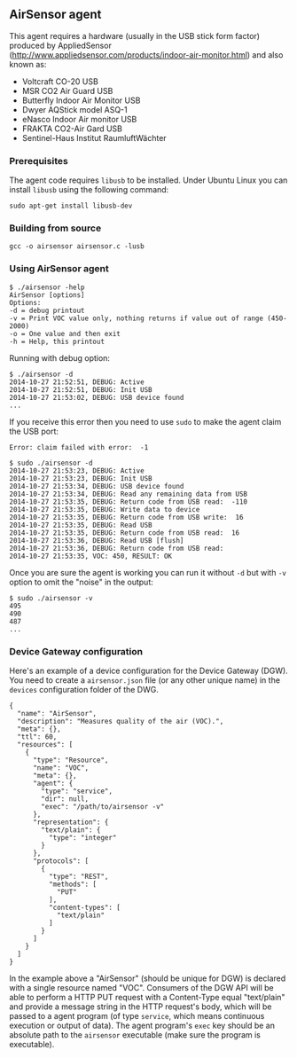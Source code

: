 ## AirSensor agent

This agent requires a hardware (usually in the USB stick form factor) produced by AppliedSensor (http://www.appliedsensor.com/products/indoor-air-monitor.html) and also known as:

* Voltcraft CO-20 USB
* MSR CO2 Air Guard USB
* Butterfly Indoor Air Monitor USB
* Dwyer AQStick model ASQ-1
* eNasco Indoor Air monitor USB
* FRAKTA CO2-Air Gard USB
* Sentinel-Haus Institut RaumluftWächter

### Prerequisites

The agent code requires `libusb` to be installed. Under Ubuntu Linux you can install `libusb` using the following command:

    sudo apt-get install libusb-dev

### Building from source

    gcc -o airsensor airsensor.c -lusb

### Using AirSensor agent

```
$ ./airsensor -help
AirSensor [options]
Options:
-d = debug printout
-v = Print VOC value only, nothing returns if value out of range (450-2000)
-o = One value and then exit
-h = Help, this printout
```

Running with debug option:

    $ ./airsensor -d
    2014-10-27 21:52:51, DEBUG: Active
    2014-10-27 21:52:51, DEBUG: Init USB
    2014-10-27 21:53:02, DEBUG: USB device found
    ...

If you receive this error then you need to use `sudo` to make the agent claim the USB port:
    
    Error: claim failed with error:  -1

```
$ sudo ./airsensor -d
2014-10-27 21:53:23, DEBUG: Active
2014-10-27 21:53:23, DEBUG: Init USB
2014-10-27 21:53:34, DEBUG: USB device found
2014-10-27 21:53:34, DEBUG: Read any remaining data from USB
2014-10-27 21:53:35, DEBUG: Return code from USB read:  -110
2014-10-27 21:53:35, DEBUG: Write data to device
2014-10-27 21:53:35, DEBUG: Return code from USB write:  16
2014-10-27 21:53:35, DEBUG: Read USB
2014-10-27 21:53:35, DEBUG: Return code from USB read:  16
2014-10-27 21:53:36, DEBUG: Read USB [flush]
2014-10-27 21:53:36, DEBUG: Return code from USB read:
2014-10-27 21:53:35, VOC: 450, RESULT: OK
```

Once you are sure the agent is working you can run it without `-d` but with `-v` option to omit the "noise" in the output:

```
$ sudo ./airsensor -v
495
490
487
...
```


### Device Gateway configuration

Here's an example of a device configuration for the Device Gateway (DGW). You need to create a `airsensor.json` file (or any other unique name) in the `devices` configuration folder of the DWG.

    {
      "name": "AirSensor",
      "description": "Measures quality of the air (VOC).",
      "meta": {},
      "ttl": 60,
      "resources": [
        {
          "type": "Resource",
          "name": "VOC",
          "meta": {},
          "agent": {
            "type": "service",
            "dir": null,
            "exec": "/path/to/airsensor -v"
          },
          "representation": {
            "text/plain": {
              "type": "integer"
            }
          },
          "protocols": [
            {
              "type": "REST",
              "methods": [
                "PUT"
              ],
              "content-types": [
                "text/plain"
              ]
            }
          ]
        }
      ]
    }

In the example above a "AirSensor" (should be unique for DGW) is declared with a single resource named "VOC". Consumers of the DGW API will be able to perform a HTTP PUT request with a Content-Type equal "text/plain" and provide a message string in the HTTP request's body, which will be passed to a agent program (of type `service`, which means continuous execution or output of data). The agent program's `exec` key should be an absolute path to the `airsensor` executable (make sure the program is executable).
